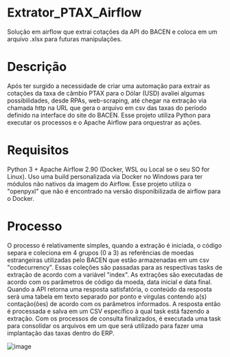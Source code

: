 # Extrator_PTAX_Airflow
Solução em airflow que extrai cotações da API do BACEN e coloca em um arquivo .xlsx para futuras manipulações.

# Descrição
Após ter surgido a necessidade de criar uma automação para extrair as cotações da taxa de câmbio PTAX para o Dólar (USD) avaliei algumas possibilidades, desde RPAs, web-scraping, até chegar na extração via chamada http na URL que gera o arquivo em csv das taxas do período definido na interface do site do BACEN. Esse projeto utiliza Python para executar os processos e o Apache Airflow para orquestrar as ações. 

# Requisitos
Python 3 +
Apache Airflow 2.90 (Docker, WSL ou Local se o seu SO for Linux). 
  Uso uma build personalizada via Docker no Windows para ter módulos não nativos da imagem do Airflow. 
  Esse projeto utiliza o "openpyxl" que não é encontrado na versão disponibilizada de airflow para o Docker.

# Processo
O processo é relativamente simples, quando a extração é iniciada, o código separa e coleciona em 4 grupos (0 a 3) as referências de moedas estrangeiras utilizadas pelo BACEN que estão armazenadas em um csv "codecurrency".
Essas coleções são passadas para as respectivas tasks de extração de acordo com a variável "index".
As extrações são executadas de acordo com os parâmetros de código da moeda, data inicial e data final.
Quando a API retorna uma resposta satisfatória, o conteúdo da resposta será uma tabela em texto separado por ponto e vírgulas contendo a(s) contação(ões) de acordo com os parâmetros informados.
A resposta então é processada e salva em um CSV específico à qual task está fazendo a extração.
Com os processos de consulta finalizados, é executada uma task para consolidar os arquivos em um que será utilizado para fazer uma implantação das taxas dentro do ERP.

![image](https://github.com/DreschGH/Extrator_PTAX_Airflow/assets/153764734/b8db0590-2ec9-4689-8de0-ff702fc8aeda)



